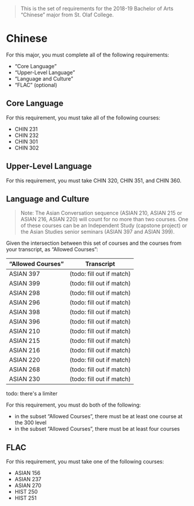 > This is the set of requirements for the 2018-19 Bachelor of Arts “Chinese”
> major from St. Olaf College.

# Chinese
For this major, you must complete all of the following requirements:

- “Core Language”
- “Upper-Level Language”
- “Language and Culture”
- “FLAC” (optional)

## Core Language
For this requirement, you must take all of the following courses:

- CHIN 231
- CHIN 232
- CHIN 301
- CHIN 302


## Upper-Level Language
For this requirement, you must take CHIN 320, CHIN 351, and CHIN 360.


## Language and Culture
> Note: The Asian Conversation sequence (ASIAN 210, ASIAN 215 or ASIAN 216,
> ASIAN 220) will count for no more than two courses.
> One of these courses can be an Independent Study (capstone project) or the
> Asian Studies senior seminars (ASIAN 397 and ASIAN 399).

Given the intersection between this set of courses and the courses from your transcript, as “Allowed Courses”:

| “Allowed Courses” | Transcript |
| ----------------- | ---------- |
| ASIAN 397 | (todo: fill out if match) |
| ASIAN 399 | (todo: fill out if match) |
| ASIAN 298 | (todo: fill out if match) |
| ASIAN 296 | (todo: fill out if match) |
| ASIAN 398 | (todo: fill out if match) |
| ASIAN 396 | (todo: fill out if match) |
| ASIAN 210 | (todo: fill out if match) |
| ASIAN 215 | (todo: fill out if match) |
| ASIAN 216 | (todo: fill out if match) |
| ASIAN 220 | (todo: fill out if match) |
| ASIAN 268 | (todo: fill out if match) |
| ASIAN 230 | (todo: fill out if match) |

todo: there's a limiter

For this requirement, you must do both of the following:

- in the subset “Allowed Courses”, there must be at least one course at the 300 level
- in the subset “Allowed Courses”, there must be at least four courses



## FLAC
For this requirement, you must take one of the following courses:

- ASIAN 156
- ASIAN 237
- ASIAN 270
- HIST 250
- HIST 251



